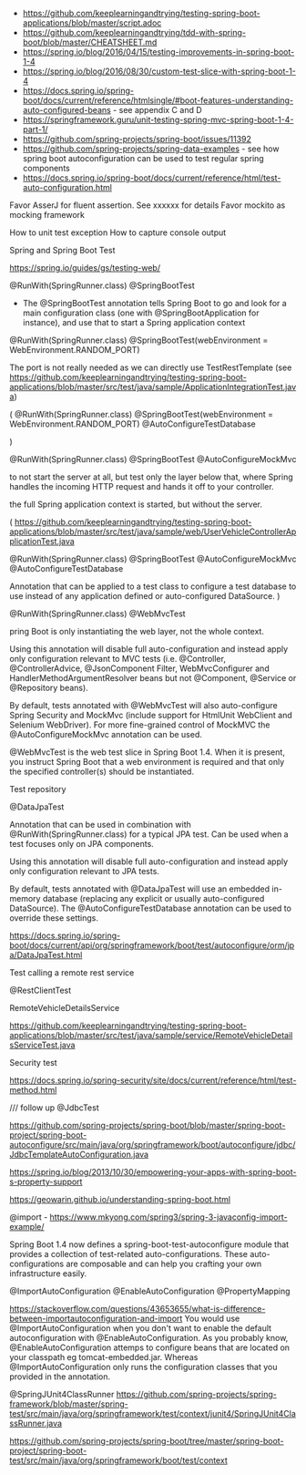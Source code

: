 * https://github.com/keeplearningandtrying/testing-spring-boot-applications/blob/master/script.adoc
* https://github.com/keeplearningandtrying/tdd-with-spring-boot/blob/master/CHEATSHEET.md
* https://spring.io/blog/2016/04/15/testing-improvements-in-spring-boot-1-4
* https://spring.io/blog/2016/08/30/custom-test-slice-with-spring-boot-1-4
* https://docs.spring.io/spring-boot/docs/current/reference/htmlsingle/#boot-features-understanding-auto-configured-beans - see appendix C and D
* https://springframework.guru/unit-testing-spring-mvc-spring-boot-1-4-part-1/
* https://github.com/spring-projects/spring-boot/issues/11392
* https://github.com/spring-projects/spring-data-examples - see how spring boot autoconfiguration can be used to test regular spring components
* https://docs.spring.io/spring-boot/docs/current/reference/html/test-auto-configuration.html

Favor AsserJ for fluent assertion. See xxxxxx for details
Favor mockito as mocking framework

How to unit test exception
How to capture console output

Spring and Spring Boot Test


https://spring.io/guides/gs/testing-web/



@RunWith(SpringRunner.class)
@SpringBootTest

* The @SpringBootTest annotation tells Spring Boot to go and look for a main configuration 
class (one with @SpringBootApplication for instance), and use that to start a Spring application context

@RunWith(SpringRunner.class)
@SpringBootTest(webEnvironment = WebEnvironment.RANDOM_PORT)

The port is not really needed as we can directly use TestRestTemplate (see https://github.com/keeplearningandtrying/testing-spring-boot-applications/blob/master/src/test/java/sample/ApplicationIntegrationTest.java)


(
@RunWith(SpringRunner.class)
@SpringBootTest(webEnvironment = WebEnvironment.RANDOM_PORT)
@AutoConfigureTestDatabase



)


@RunWith(SpringRunner.class)
@SpringBootTest
@AutoConfigureMockMvc


to not start the server at all, but test only the layer below that, where Spring 
handles the incoming HTTP request and hands it off to your controller.

the full Spring application context is started, but without the server.


(
https://github.com/keeplearningandtrying/testing-spring-boot-applications/blob/master/src/test/java/sample/web/UserVehicleControllerApplicationTest.java

@RunWith(SpringRunner.class)
@SpringBootTest
@AutoConfigureMockMvc
@AutoConfigureTestDatabase

Annotation that can be applied to a test class to configure a test database to use instead of any application defined or auto-configured DataSource.
)





@RunWith(SpringRunner.class)
@WebMvcTest

pring Boot is only instantiating the web layer, not the whole context. 

Using this annotation will disable full auto-configuration and instead apply 
only configuration relevant to MVC tests (i.e. @Controller, @ControllerAdvice, 
@JsonComponent Filter, WebMvcConfigurer and HandlerMethodArgumentResolver beans 
but not @Component, @Service or @Repository beans).

By default, tests annotated with @WebMvcTest will also auto-configure Spring Security 
and MockMvc (include support for HtmlUnit WebClient and Selenium WebDriver). For more 
fine-grained control of MockMVC the @AutoConfigureMockMvc annotation can be used. 

@WebMvcTest is the web test slice in Spring Boot 1.4. When it is present, you instruct 
Spring Boot that a web environment is required and that only the specified controller(s) 
should be instantiated. 


Test repository

@DataJpaTest

Annotation that can be used in combination with @RunWith(SpringRunner.class) for a typical JPA test. Can be used when a test focuses only on JPA components.

Using this annotation will disable full auto-configuration and instead apply only configuration relevant to JPA tests.

By default, tests annotated with @DataJpaTest will use an embedded in-memory database (replacing any explicit or usually auto-configured DataSource). The @AutoConfigureTestDatabase annotation can be used to override these settings. 

https://docs.spring.io/spring-boot/docs/current/api/org/springframework/boot/test/autoconfigure/orm/jpa/DataJpaTest.html




Test calling a remote rest service

@RestClientTest

RemoteVehicleDetailsService 

https://github.com/keeplearningandtrying/testing-spring-boot-applications/blob/master/src/test/java/sample/service/RemoteVehicleDetailsServiceTest.java




Security test

https://docs.spring.io/spring-security/site/docs/current/reference/html/test-method.html


/// follow up
@JdbcTest

https://github.com/spring-projects/spring-boot/blob/master/spring-boot-project/spring-boot-autoconfigure/src/main/java/org/springframework/boot/autoconfigure/jdbc/JdbcTemplateAutoConfiguration.java

https://spring.io/blog/2013/10/30/empowering-your-apps-with-spring-boot-s-property-support

https://geowarin.github.io/understanding-spring-boot.html

@import - https://www.mkyong.com/spring3/spring-3-javaconfig-import-example/


Spring Boot 1.4 now defines a spring-boot-test-autoconfigure module that provides a collection of 
test-related auto-configurations. These auto-configurations are composable and can help you crafting 
your own infrastructure easily. 

@ImportAutoConfiguration
@EnableAutoConfiguration
@PropertyMapping

https://stackoverflow.com/questions/43653655/what-is-difference-between-importautoconfiguration-and-import
You would use @ImportAutoConfiguration when you don't want to enable the default autoconfiguration with @EnableAutoConfiguration. As you probably know, @EnableAutoConfiguration attemps to configure beans that are located on your classpath eg tomcat-embedded.jar. Whereas @ImportAutoConfiguration only runs the configuration classes that you provided in the annotation.

@SpringJUnit4ClassRunner 
https://github.com/spring-projects/spring-framework/blob/master/spring-test/src/main/java/org/springframework/test/context/junit4/SpringJUnit4ClassRunner.java

https://github.com/spring-projects/spring-boot/tree/master/spring-boot-project/spring-boot-test/src/main/java/org/springframework/boot/test/context





